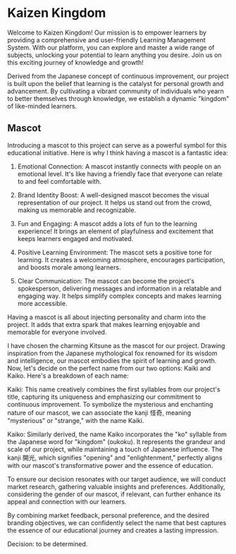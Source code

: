 # Kaizen Kingdom

Welcome to Kaizen Kingdom! Our mission is to empower learners by providing a comprehensive and user-friendly Learning Management System. With our platform, you can explore and master a wide range of subjects, unlocking your potential to learn anything you desire. Join us on this exciting journey of knowledge and growth!

Derived from the Japanese concept of continuous improvement, our project is built upon the belief that learning is the catalyst for personal growth and advancement. By cultivating a vibrant community of individuals who yearn to better themselves through knowledge, we establish a dynamic "kingdom" of like-minded learners.

## Mascot

Introducing a mascot to this project can serve as a powerful symbol for this educational initiative. Here is why I think having a mascot is a fantastic idea:

1. Emotional Connection: A mascot instantly connects with people on an emotional level. It's like having a friendly face that everyone can relate to and feel comfortable with.

2. Brand Identity Boost: A well-designed mascot becomes the visual representation of our project. It helps us stand out from the crowd, making us memorable and recognizable.

3. Fun and Engaging: A mascot adds a lots of fun to the learning experience! It brings an element of playfulness and excitement that keeps learners engaged and motivated.

4. Positive Learning Environment: The mascot sets a positive tone for learning. It creates a welcoming atmosphere, encourages participation, and boosts morale among learners.

5. Clear Communication: The mascot can become the project's spokesperson, delivering messages and information in a relatable and engaging way. It helps simplify complex concepts and makes learning more accessible.

Having a mascot is all about injecting personality and charm into the project. It adds that extra spark that makes learning enjoyable and memorable for everyone involved.

I have chosen the charming Kitsune as the mascot for our project. Drawing inspiration from the Japanese mythological fox renowned for its wisdom and intelligence, our mascot embodies the spirit of learning and growth. Now, let's decide on the perfect name from our two options: Kaiki and Kaiko. Here's a breakdown of each name:

Kaiki: This name creatively combines the first syllables from our project's title, capturing its uniqueness and emphasizing our commitment to continuous improvement. To symbolize the mysterious and enchanting nature of our mascot, we can associate the kanji 怪奇, meaning "mysterious" or "strange," with the name Kaiki.

Kaiko: Similarly derived, the name Kaiko incorporates the "ko" syllable from the Japanese word for "kingdom" (oukoku). It represents the grandeur and scale of our project, while maintaining a touch of Japanese influence. The kanji 開光, which signifies "opening" and "enlightenment," perfectly aligns with our mascot's transformative power and the essence of education.

To ensure our decision resonates with our target audience, we will conduct market research, gathering valuable insights and preferences. Additionally, considering the gender of our mascot, if relevant, can further enhance its appeal and connection with our learners.

By combining market feedback, personal preference, and the desired branding objectives, we can confidently select the name that best captures the essence of our educational journey and creates a lasting impression.

Decision: to be determined.